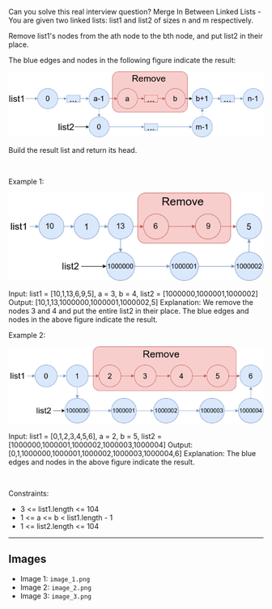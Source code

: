 Can you solve this real interview question? Merge In Between Linked Lists - You are given two linked lists: list1 and list2 of sizes n and m respectively.

Remove list1's nodes from the ath node to the bth node, and put list2 in their place.

The blue edges and nodes in the following figure indicate the result:

![Example 1](./image_1.png)

Build the result list and return its head.

 

Example 1:

![Example 2](./image_2.png)


Input: list1 = [10,1,13,6,9,5], a = 3, b = 4, list2 = [1000000,1000001,1000002]
Output: [10,1,13,1000000,1000001,1000002,5]
Explanation: We remove the nodes 3 and 4 and put the entire list2 in their place. The blue edges and nodes in the above figure indicate the result.


Example 2:

![Example 3](./image_3.png)


Input: list1 = [0,1,2,3,4,5,6], a = 2, b = 5, list2 = [1000000,1000001,1000002,1000003,1000004]
Output: [0,1,1000000,1000001,1000002,1000003,1000004,6]
Explanation: The blue edges and nodes in the above figure indicate the result.


 

Constraints:

 * 3 <= list1.length <= 104
 * 1 <= a <= b < list1.length - 1
 * 1 <= list2.length <= 104

---

## Images

- Image 1: `image_1.png`
- Image 2: `image_2.png`
- Image 3: `image_3.png`
